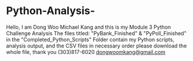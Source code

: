 # Python-Analysis-
Hello, I am Dong Woo Michael Kang and this is my Module 3 Python Challenge Analysis
The files titled: "PyBank_Finished" & "PyPoll_Finished" in the "Completed_Python_Scripts" Folder contain my Python scripts, analysis output, and the CSV files in necessary order
please download the whole file, thank you
(303)817-6020
dongwoomkang@gmail.com
